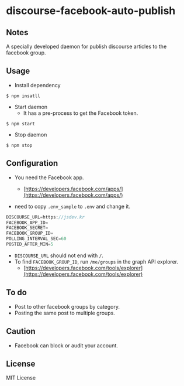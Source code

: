 discourse-facebook-auto-publish
===

## Notes

A specially developed daemon for publish discourse articles to the facebook group.


## Usage

- Install dependency

```console
$ npm insatll
```

- Start daemon
	- It has a pre-process to get the Facebook token.

```console
$ npm start
```

- Stop daemon

```console
$ npm stop
```


## Configuration

- You need the Facebook app.
	- [https://developers.facebook.com/apps/](https://developers.facebook.com/apps/)

- need to copy `.env_sample` to `.env` and change it.

```javascript
DISCOURSE_URL=https://jsdev.kr
FACEBOOK_APP_ID=
FACEBOOK_SECRET=
FACEBOOK_GROUP_ID=
POLLING_INTERVAL_SEC=60
POSTED_AFTER_MIN=5
```

- `DISCOURSE_URL` should not end with `/`.
- To find `FACEBOOK_GROUP_ID`, run `/me/groups` in the graph API explorer.
	- [https://developers.facebook.com/tools/explorer](https://developers.facebook.com/tools/explorer)


## To do

- Post to other facebook groups by category.
- Posting the same post to multiple groups.


## Caution

- Facebook can block or audit your account.


## License

MIT License